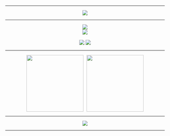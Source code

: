 <hr>

<div align="center">
    <img src="https://img.shields.io/static/v1?label=Github&message=Gabriel Piva&color=f8efd4&style=for-the-badge&logo=GitHub">
</div>

<hr>

<div align="center">
    <img src="https://img.shields.io/static/v1?label=Técnico em Informática&message=IFSULDEMINAS&color=succes&style=for-the-badge"><br>
    <img src="https://img.shields.io/static/v1?label=Ciência da Computação&message=UNIFAL (5° Período)&color=informational&style=for-the-badge"><br><br> 
    <a href="https://www.linkedin.com/in/gabriel-piva/" target="_blank"><img src="https://img.shields.io/badge/LinkedIn-0077B5?style=for-the-badge&logo=linkedin&logoColor=white" target="_blank"></a>
    <a href="mailto:gabriel.piva@sou.unifal-mg.edu.br"><img src="https://img.shields.io/badge/-Gmail-%23333?style=for-the-badge&logo=gmail&logoColor=white" target="_blank"></a>
</div>

<hr>

<div align="center">
    <div style="display: flex; flex-wrap: wrap; justify-content: center; gap: 10px;">
        <img height="180em" src="https://github-readme-stats.vercel.app/api/top-langs/?username=gpiiva&layout=compact&langs_count=7&theme=onedark"/>
        <img height="180em" src="https://github-readme-stats.vercel.app/api?username=gpiiva&show_icons=true&theme=onedark&include_all_commits=true&count_private=true"/>
    </div>
</div>

<hr>

<div align="center">    
    <img src="https://steamuserimages-a.akamaihd.net/ugc/5080655502037665128/6262FE1F0AF40B9D68794197E6FD4737EC86B4E4/">
</div>
<hr>
